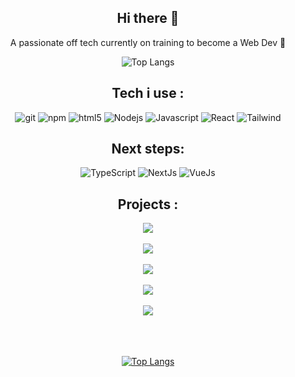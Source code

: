 <div align="center">
  <h2>Hi there 👋</h2>
  <p>A passionate off tech currently on training to become a Web Dev 💪</p>

  ![Top Langs](https://github-readme-stats-git-masterrstaa-rickstaa.vercel.app/api/top-langs/?username=DavidDcl&theme=dracula)
 <h2>Tech i use : </h2>
  <img alt="git" src="https://img.icons8.com/?size=48&id=20906&format=png" />
  <img alt="npm" src="https://img.icons8.com/?size=48&id=QERhMe8qpblP&format=png"/>
  <img alt="html5" src="https://img.icons8.com/?size=48&id=20909&format=png" />
  <img alt="Nodejs" src="https://img.icons8.com/?size=48&id=hsPbhkOH4FMe&format=png"/>
  <img alt="Javascript" src="https://img.icons8.com/?size=48&id=108784&format=png" />
  <img alt="React" src="https://img.icons8.com/?size=48&id=VXQrhy9fWtm1&format=png" />
  <img alt="Tailwind" src="https://img.icons8.com/?size=48&id=4PiNHtUJVbLs&format=png" />
  
 <h2>Next steps: </h2>
 <img alt="TypeScript" src="https://img.icons8.com/?size=48&id=uJM6fQYqDaZK&format=png" />
 <img alt="NextJs" src="https://img.icons8.com/?size=48&id=yUdJlcKanVbh&format=png" />
 <img alt="VueJs" src="https://img.icons8.com/?size=48&id=rY6agKizO9eb&format=png" />

</div>
<h2 align="center">Projects :</h2>

<div  align="center">
  <a href="https://github.com/DavidDcl/suprium.gitHub.io">
    <img align="center" src="https://github-readme-stats.vercel.app/api/pin/?username=DavidDcl&repo=suprium.gitHub.io" />
  </a>
  <br/>
  <br/>
   <a href="https://github.com/DavidDcl/Questubois">
    <img align="center" src="https://github-readme-stats.vercel.app/api/pin/?username=DavidDcl&repo=Questubois" />
  </a>
<br/>
  <br/>
  <a href="https://github.com/DavidDcl/TimeHub-Project">
    <img align="center" src="https://github-readme-stats.vercel.app/api/pin/?username=DavidDcl&repo=TimeHub-Project" />
  </a>
 <br/>
  <br/>
<a href="https://github.com/DavidDcl/GeoCode">
    <img align="center" src="https://github-readme-stats.vercel.app/api/pin/?username=DavidDcl&repo=GeoCode" />
  </a>
 <br/>
  <br/>
  <a href="https://github.com/suprium/World-Catastrophe-Survival">
    <img align="center" src="https://github-readme-stats.vercel.app/api/pin/?username=DavidDcl&repo=World-Catastrophe-Survival" />
  </a>
 
</div>



<div align="center">
<br/>
<br/>
<br/>
  
  [![Top Langs](https://github-readme-stats.vercel.app/api?username=DavidDcl&theme=dracula&show_icons=true)](https://github.com/DavidDcl)
</div>
